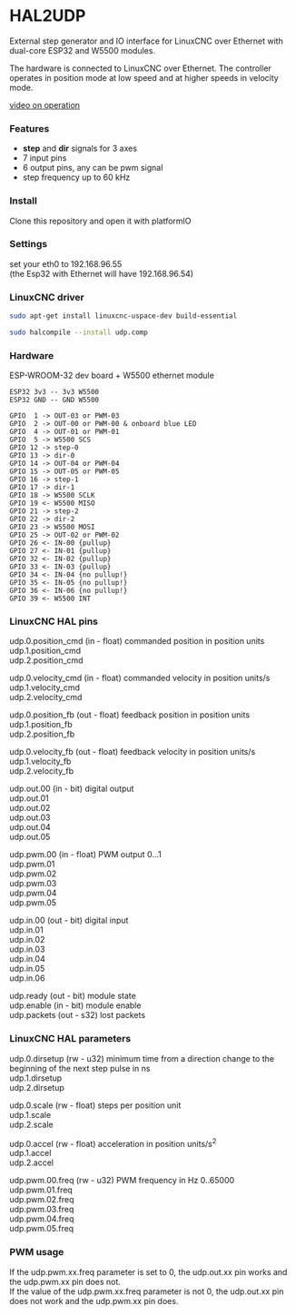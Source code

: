 # HAL2UDP
External step generator and IO interface for LinuxCNC over Ethernet with dual-core ESP32 and W5500 modules.<br>

The hardware is connected to LinuxCNC over Ethernet. The controller operates in position mode at low speed and at higher speeds in velocity mode.<br>

[video on operation](https://youtu.be/UXWcg7PwRJs)

### Features
* **step** and **dir** signals for 3 axes
* 7 input pins
* 6 output pins, any can be pwm signal
* step frequency up to 60 kHz
### Install
Clone this repository and open it with platformIO
### Settings
set your eth0 to 192.168.96.55<br>
(the Esp32 with Ethernet will have 192.168.96.54)
### LinuxCNC driver
```bash
sudo apt-get install linuxcnc-uspace-dev build-essential
```
```bash
sudo halcompile --install udp.comp
```
### Hardware
ESP-WROOM-32 dev board + W5500 ethernet module<br>

`ESP32 3v3 -- 3v3 W5500`<br>
`ESP32 GND -- GND W5500`<br>
 
`GPIO  1 -> OUT-03 or PWM-03`<br>
`GPIO  2 -> OUT-00 or PWM-00 & onboard blue LED`<br>
`GPIO  4 -> OUT-01 or PWM-01`<br>
`GPIO  5 -> W5500 SCS`<br>
`GPIO 12 -> step-0`<br>
`GPIO 13 -> dir-0`<br>
`GPIO 14 -> OUT-04 or PWM-04`<br>
`GPIO 15 -> OUT-05 or PWM-05`<br>
`GPIO 16 -> step-1`<br>
`GPIO 17 -> dir-1`<br>
`GPIO 18 -> W5500 SCLK`<br>
`GPIO 19 <- W5500 MISO`<br>
`GPIO 21 -> step-2`<br>
`GPIO 22 -> dir-2`<br>
`GPIO 23 -> W5500 MOSI`<br>
`GPIO 25 -> OUT-02 or PWM-02`<br>
`GPIO 26 <- IN-00 {pullup}`<br>
`GPIO 27 <- IN-01 {pullup}`<br>
`GPIO 32 <- IN-02 {pullup}`<br>
`GPIO 33 <- IN-03 {pullup}`<br>
`GPIO 34 <- IN-04 {no pullup!}`<br>
`GPIO 35 <- IN-05 {no pullup!}`<br>
`GPIO 36 <- IN-06 {no pullup!}`<br>
`GPIO 39 <- W5500 INT`<br>
### LinuxCNC HAL pins
udp.0.position_cmd (in - float) commanded position in position units<br>
udp.1.position_cmd<br>
udp.2.position_cmd<br>

udp.0.velocity_cmd (in - float) commanded velocity in position units/s<br>
udp.1.velocity_cmd<br>
udp.2.velocity_cmd<br>

udp.0.position_fb (out - float) feedback position in position units<br>
udp.1.position_fb<br>
udp.2.position_fb<br>

udp.0.velocity_fb (out - float) feedback velocity in position units/s<br>
udp.1.velocity_fb<br>
udp.2.velocity_fb<br>

udp.out.00 (in - bit) digital output<br>
udp.out.01<br>
udp.out.02<br>
udp.out.03<br>
udp.out.04<br>
udp.out.05<br>

udp.pwm.00 (in - float) PWM output 0...1<br>
udp.pwm.01<br>
udp.pwm.02<br>
udp.pwm.03<br>
udp.pwm.04<br>
udp.pwm.05<br>

udp.in.00 (out - bit) digital input<br>
udp.in.01<br>
udp.in.02<br>
udp.in.03<br>
udp.in.04<br>
udp.in.05<br>
udp.in.06<br>

udp.ready (out - bit) module state<br>
udp.enable (in - bit) module enable<br>
udp.packets (out - s32) lost packets<br>
### LinuxCNC HAL parameters
udp.0.dirsetup (rw - u32) minimum time from a direction change to the beginning of the next step pulse in ns<br>
udp.1.dirsetup<br>
udp.2.dirsetup<br>

udp.0.scale (rw - float) steps per position unit<br>
udp.1.scale<br>
udp.2.scale<br>

udp.0.accel (rw - float) acceleration in position units/s<sup>2</sup><br>
udp.1.accel<br>
udp.2.accel<br>

udp.pwm.00.freq (rw - u32) PWM frequency in Hz 0..65000<br>
udp.pwm.01.freq<br>
udp.pwm.02.freq<br>
udp.pwm.03.freq<br>
udp.pwm.04.freq<br>
udp.pwm.05.freq<br>
### PWM usage
If the udp.pwm.xx.freq parameter is set to 0, the udp.out.xx pin works and the udp.pwm.xx pin does not.<br>
If the value of the udp.pwm.xx.freq parameter is not 0, the udp.out.xx pin does not work and the udp.pwm.xx pin does.<br>

